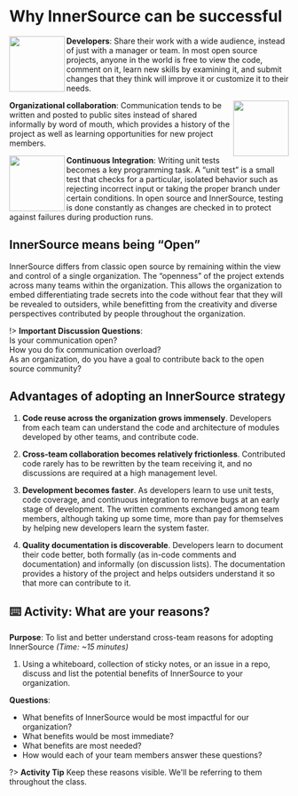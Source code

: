 # Why InnerSource can be successful

<img src="images/Developers.png" width="100em" align="left"> **Developers**: Share their work with a wide audience, instead of just with a manager or team. In most open source projects, anyone in the world is free to view the code, comment on it, learn new skills by examining it, and submit changes that they think will improve it or customize it to their needs.

<img src="images/team_discussions.png" width="100em" align="right"> **Organizational collaboration**: Communication tends to be written and posted to public sites instead of shared informally by word of mouth, which provides a history of the project as well as learning opportunities for new project members.

<img src="images/ci.png" width="100em" align="left"> **Continuous Integration**: Writing unit tests becomes a key programming task. A “unit test” is a small test that checks for a particular, isolated behavior such as rejecting incorrect input or taking the proper branch under certain conditions. In open source and InnerSource, testing is done constantly as changes are checked in to protect against failures during production runs.

## InnerSource means being “Open”

InnerSource differs from classic open source by remaining within the view and control of a single organization. The “openness” of the project extends across many teams within the organization. This allows the organization to embed differentiating trade secrets into the code without fear that they will be revealed to outsiders, while benefitting from the creativity and diverse perspectives contributed by people throughout the organization.

!> **Important Discussion Questions**: <br> Is your communication open?<br>How you do fix communication overload?<br>As an organization, do you have a goal to contribute back to the open source community?

## Advantages of adopting an InnerSource strategy

1. **Code reuse across the organization grows immensely**. Developers from each team can understand the code and architecture of modules developed by other teams, and contribute code.

2. **Cross-team collaboration becomes relatively frictionless**. Contributed code rarely has to be rewritten by the team receiving it, and no discussions are required at a high management level.

3. **Development becomes faster**. As developers learn to use unit tests, code coverage, and continuous integration to remove bugs at an early stage of development. The written comments exchanged among team members, although taking up some time, more than pay for themselves by helping new developers learn the system faster.

4. **Quality documentation is discoverable**. Developers learn to document their code better, both formally (as in-code comments and documentation) and informally (on discussion lists). The documentation provides a history of the project and helps outsiders understand it so that more can contribute to it.

## ⌨️ Activity: What are your reasons?

**Purpose**: To list and better understand cross-team reasons for adopting InnerSource _(Time: ~15 minutes)_

1. Using a whiteboard, collection of sticky notes, or an issue in a repo, discuss and list the potential benefits of InnerSource to your organization.

**Questions**:

- What benefits of InnerSource would be most impactful for our organization?
- What benefits would be most immediate?
- What benefits are most needed?
- How would each of your team members answer these questions?

?> **Activity Tip** Keep these reasons visible. We'll be referring to them throughout the class.
